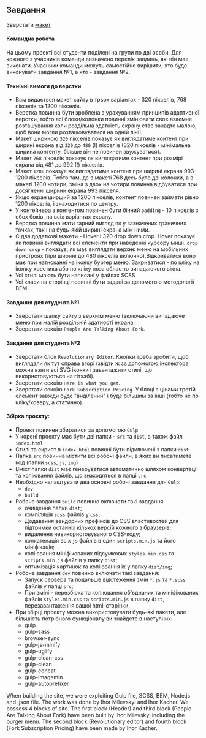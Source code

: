 ## Завдання

Зверстати [макет](https://www.figma.com/file/9lLwBJciU4yjDZBSnqqXSS/Forkio?node-id=0%3A1) 

#### Командна робота
На цьому проекті всі студенти поділені на групи по дві особи. Для кожного з учасників команди визначено перелік завдань, які він має виконати. Учасники команди можуть самостійно вирішити, хто буде виконувати завдання №1, а хто - завдання №2.

#### Технічні вимоги до верстки
 - Вам видається макет сайту в трьох варіантах - 320 пікселів, 768 пікселів та 1200 пікселів. 
 - Верстка повинна бути зроблена з урахуванням принципів адаптивної верстки, тобто всі блоки/колонки повинні змінювати своє взаємне розташування коли роздільна здатність екрану стає занадто малою, щоб вони могли розташовуватися на одній лінії.
 - Макет шириною `320` пікселів показує як виглядатиме контент при ширині екрана від `320` до `480` (!) пікселів (320 пікселів - мінімальна ширина контенту, більше він не повинен звужуватися).
 - Макет `768` пікселів показує як виглядатиме контент при розмірі екрана від 481 до 992 (!) пікселів.
 - Макет `1200` показує як виглядатиме контент при ширині екрана 993-1200 пікселів. Тобто там, де в макеті 768 десь було дві колонки, а в макеті 1200 чотири, зміна з двох на чотири повинна відбуватися при досягненні ширини екрана 993 пікселя.
 - Якщо екран ширший за 1200 пікселів, контент повинен займати рівно 1200 пікселів, і знаходитися по центру.
 - У контейнера з контентом повинен бути бічний `padding` - 10 пікселів з обох боків, на всіх варіантах екрану.
 - Верстка повинна мати гарний вигляд як у зазначених граничних точках, так і на будь-якій ширині екрана між ними.
 - Є два додаткові макети - Hover і 320 drop down crop. Hover показує як повинні виглядати всі елементи при наведенні курсору миші. `drop down crop` - показує, як має виглядати верхнє меню на мобільних пристроях (при ширині до 480 пікселів включно).Відкриватися воно має при натисканні на іконку бургер меню. Закриватися - по кліку на іконку хрестика або по кліку поза областю випадаючого вікна.
 - Усі стилі мають бути написані у файлах SCSS
 - Усі класи на сторінці повинні бути задані за допомогою методології BEM
 
#### Завдання для студента №1
 - Зверстати шапку сайту з верхнім меню (включаючи випадаюче меню при малій роздільній здатності екрана.
 - Зверстати секцію `People Are Talking About Fork`.

#### Завдання для студента №2
 - Зверстати блок `Revolutionary Editor`. Кнопки треба зробити, щоб виглядали як [тут](https://github.com/baxterthehacker/public-repo) справа вгорі (звідти ж за допомогою інспектора можна взяти всі SVG іконки і завантажити стилі, що використовуються на гітхабі).
 - Зверстати секцію `Here is what you get`.
 - Зверстати секцію `Fork Subscription Pricing`. У блоці з цінами третій елемент завжди буде "виділений" і буде більшим за інші (тобто не по кліку/ховеру, а статично).


#### Збірка проєкту:
- Проект повинен збиратися за допомогою `Gulp`
- У корені проекту має бути дві папки - `src` та `dist`, а також файл `index.html`
- Стилі та скрипт в `index.html` повинні бути підключені з папки `dist`
- Папка `src` повинна містити всі робочі файли, в яких ви писатимете код (папки `scss`, `js`, `img`)
- Вміст папки `dist` має генеруватися автоматично шляхом конвертації та копіювання файлів, що знаходяться в папці `src`
- Необхідно налаштувати два основні робочі завдання для `Gulp`:
    - `dev`
    - `build`
- Робоче завдання `build` повинно включати такі завдання:
   - очищення папки `dist`;
  - компіляція `scss` файлів у `css`;
  - Додавання вендорних префіксів до CSS властивостей для підтримки останніх кількох версій кожного з браузерів;
  - видалення невикористовуваного CSS-коду;
  - конкатенація всіх `js` файлів в один `scripts.min.js` та його мініфікація;
  - копіювання мініфікованих підсумкових `styles.min.css` та `scripts.min.js` файлів у папку `dist`;
  - оптимізація картинок та копіювання їх у папку `dist/img`;
 - Робоче завдання `dev` повинно включати такі завдання:
    - Запуск сервера та подальше відстеження змін `*.js` та `*.scss` файлів у папці `src`;
    - При зміні - перезбірка та копіювання об'єднаних та мініфікованих файлів `styles.min.css` та `scripts.min.js` в папку `dist`, перезавантаження вашої html-сторінки.
 - При збірці проєкту можна використовувати будь-які пакети, але більшість потрібного функціоналу ви знайдете в наступних:
   - gulp
   - gulp-sass
   - browser-sync
   - gulp-js-minify
   - gulp-uglify
   - gulp-clean-css
   - gulp-clean
   - gulp-concat
   - gulp-imagemin
   - gulp-autoprefixer


When building the site, we were exploiting Gulp file, SCSS, BEM, Node.js and .json file.
The work was done by Ihor Milevskyi and Ihor Kacher.
We possess 4 blocks of site.
The first block (Header) and third block (People Are Talking About Fork) have been built by Ihor Milevskyi including the burger menu. The second block (Revolutionary editor) and fourth block (Fork Subscription Pricing) have been made by Ihor Kacher.
